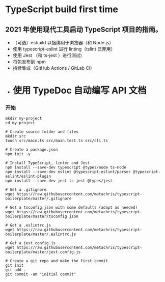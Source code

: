 # TypeScript build first time

## 2021 年使用现代工具启动 TypeScript 项目的指南。

- （可选）esbuild 以捆绑用于浏览器（和 Node.js）
- 使用 typescript-eslint 进行 linting（tslint 已弃用）
- 使用 Jest （和 ts-jest ）进行测试)
- 将包发布到 npm
- 持续集成（GitHub Actions / GitLab CI)
- # 使用 TypeDoc 自动编写 API 文档

### 开始

```# Create project folder
mkdir my-project
cd my-project

# Create source folder and files
mkdir src
touch src/main.ts src/main.test.ts src/cli.ts

# Create a package.json
npm init -y

# Install TypeScript, linter and Jest
npm install --save-dev typescript @types/node ts-node
npm install --save-dev eslint @typescript-eslint/parser @typescript-eslint/eslint-plugin
npm install --save-dev jest ts-jest @types/jest

# Get a .gitignore
wget https://raw.githubusercontent.com/metachris/typescript-boilerplate/master/.gitignore

# Get a tsconfig.json with some defaults (adapt as needed)
wget https://raw.githubusercontent.com/metachris/typescript-boilerplate/master/tsconfig.json

# Get a .eslintrc.js
wget https://raw.githubusercontent.com/metachris/typescript-boilerplate/master/.eslintrc.js

# Get a jest.config.js
wget https://raw.githubusercontent.com/metachris/typescript-boilerplate/master/jest.config.js

# Create a git repo and make the first commit
git init
git add .
git commit -am "initial commit"
```
